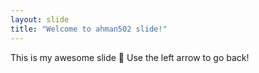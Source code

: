 ```yaml
---
layout: slide
title: "Welcome to ahman502 slide!"
---
```

This is my awesome slide :tada:
Use the left arrow to go back!
